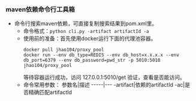 ### maven依赖命令行工具箱
- 命令行搜索maven依赖，可直接复制搜索结果到pom.xml里。
  - 命令格式：`python cli.py -artifact artifactId -a`
  - 使用前的准备：首先使用docker运行下面的代理池容器。
      ```shell script
      docker pull jhao104/proxy_pool
      docker run --env db_type=REDIS --env db_host=x.x.x.x --env db_port=6379 --env db_password=pwd_str -p 5010:5010 jhao104/proxy_pool
      ```
    等待容器运行成功，访问 127.0.0.1:5010/get 验证，查看是否能访问。
  - 命令常用参数：
    参数名|描述
    -----|---
    -artifact|依赖的artifactId
    -ac|是否精确匹配artifactId
    
  